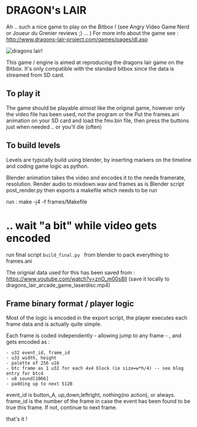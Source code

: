 DRAGON's LAIR
=============

Ah .. such a nice game to play on the Bitbox ! (see Angry Video Game Nerd or Joueur du Grenier reviews ;) ... )
For more info about the game see : http://www.dragons-lair-project.com/games/pages/dl.asp

![dragons lair!](./dlair.jpg)

This game / engine is aimed at reproducing the dragons lair game on the Bitbox. It's only compatible with the standard bitbox since the data is streamed from SD card.

To play it
----------

The game should be playable almost like the original game, however only the video file has been used, not the program or the
Put the frames.ani animation on your SD card and load the fmv.bin file, then press the buttons just when needed .. or you'll die (often)


To build levels
----------------

Levels are typically build using blender, by inserting markers on the timeline and coding game logic as python.

Blender animation takes the video and encodes it to the neede framerate, resolution.
Render audio to mixdown.wav
and frames as is
Blender script post_render.py then exports a makefile which needs to be run

run  : make -j4 -f frames/Makefile
# .. wait "a bit" while video gets encoded
run final script ```build_final.py ``` from blender to pack everything to frames.ani

The orignial data used for this has been saved from : https://www.youtube.com/watch?v=znO_m00s8II (save it locally to dragons_lair_arcade_game_laserdisc.mp4)


Frame binary format / player logic
-----------------------------------

Most of the logic is encoded in the export script, the player executes each frame data and is actually quite simple.

Each frame is coded independently - allowing jump to any frame - , and gets encoded as :

    - u32 event_id, frame_id
    - u32 width, height
	- palette of 256 u16
    - btc frame as 1 u32 for each 4x4 block (ie size=w*h/4) -- see blog entry for btc4
    - u8 sound[1066]
    - padding up to next 512B

event_id is button_A, up,down,leftright, nothing(no action), or always.
frame_id is the number of the frame in case the event has been found to be true this frame. If not, continue to next frame.

that's it !

